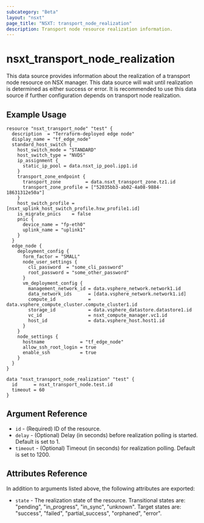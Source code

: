 ```yaml
---
subcategory: "Beta"
layout: "nsxt"
page_title: "NSXT: transport_node_realization"
description: Transport node resource realization information.
---
```


# nsxt_transport_node_realization

This data source provides information about the realization of a transport node resource on NSX manager. This data source will wait until realization is determined as either success or error. It is recommended to use this data source if further configuration depends on transport node realization.

## Example Usage

```hcl
resource "nsxt_transport_node" "test" {
  description  = "Terraform-deployed edge node"
  display_name = "tf_edge_node"
  standard_host_switch {
    host_switch_mode = "STANDARD"
    host_switch_type = "NVDS"
    ip_assignment {
      static_ip_pool = data.nsxt_ip_pool.ipp1.id
    }
    transport_zone_endpoint {
      transport_zone         = data.nsxt_transport_zone.tz1.id
      transport_zone_profile = ["52035bb3-ab02-4a08-9884-18631312e50a"]
    }
    host_switch_profile = [nsxt_uplink_host_switch_profile.hsw_profile1.id]
    is_migrate_pnics    = false
    pnic {
      device_name = "fp-eth0"
      uplink_name = "uplink1"
    }
  }
  edge_node {
    deployment_config {
      form_factor = "SMALL"
      node_user_settings {
        cli_password  = "some_cli_password"
        root_password = "some_other_password"
      }
      vm_deployment_config {
        management_network_id = data.vsphere_network.network1.id
        data_network_ids      = [data.vsphere_network.network1.id]
        compute_id            = data.vsphere_compute_cluster.compute_cluster1.id
        storage_id            = data.vsphere_datastore.datastore1.id
        vc_id                 = nsxt_compute_manager.vc1.id
        host_id               = data.vsphere_host.host1.id
      }
    }
    node_settings {
      hostname             = "tf_edge_node"
      allow_ssh_root_login = true
      enable_ssh           = true
    }
  }
}

data "nsxt_transport_node_realization" "test" {
  id      = nsxt_transport_node.test.id
  timeout = 60
}
```

## Argument Reference

* `id` - (Required) ID of the resource.
* `delay` - (Optional) Delay (in seconds) before realization polling is started. Default is set to 1.
* `timeout` - (Optional) Timeout (in seconds) for realization polling. Default is set to 1200.

## Attributes Reference

In addition to arguments listed above, the following attributes are exported:

* `state` - The realization state of the resource. Transitional states are: "pending", "in_progress", "in_sync", "unknown". Target states are: "success", "failed", "partial_success", "orphaned", "error".
